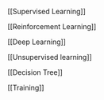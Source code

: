 [[Supervised Learning]]

[[Reinforcement Learning]]

[[Deep Learning]]

[[Unsupervised learning]]

[[Decision Tree]]

[[Training]]